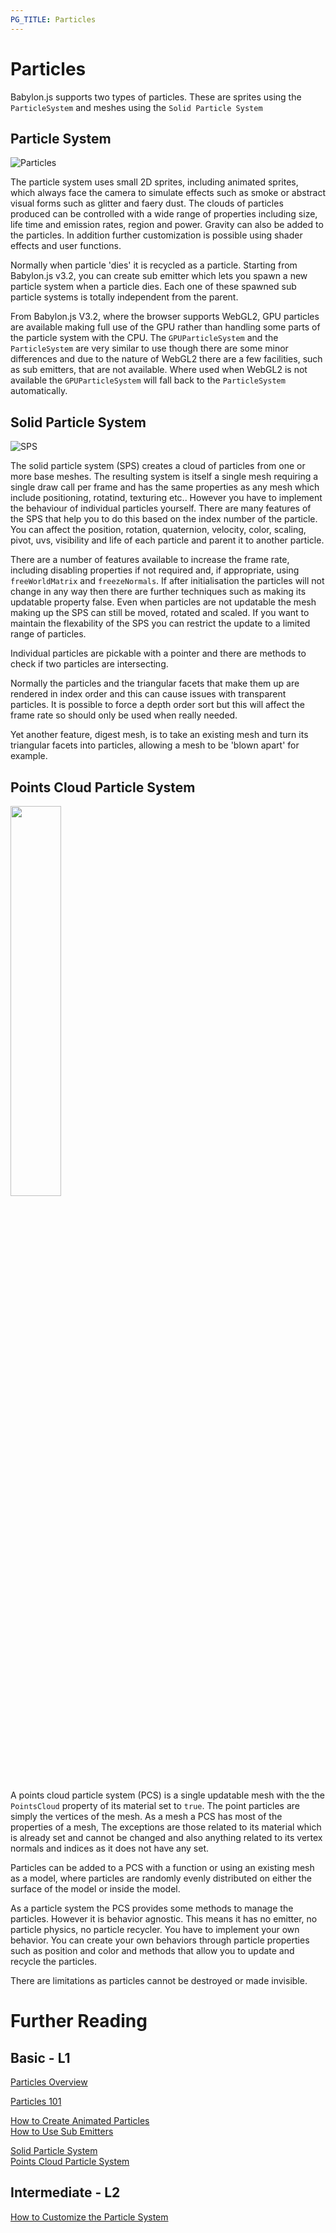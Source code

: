 ```yaml
---
PG_TITLE: Particles
---
```


# Particles

Babylon.js supports two types of particles. These are sprites using the `ParticleSystem` and meshes using the `Solid Particle System`

## Particle System

![Particles](/img/features/particle0.png)

The particle system uses small 2D sprites, including animated sprites, which always face the camera to simulate effects such as smoke or abstract visual forms such as glitter and faery dust. The clouds of particles produced can be controlled with a wide range of properties including size, life time and emission rates, region and power. Gravity can also be added to the particles. In addition further customization is possible using shader effects and user functions.

Normally when particle 'dies' it is recycled as a particle. Starting from Babylon.js v3.2, you can create sub emitter which lets you spawn a new particle system when a particle dies. Each one of these spawned sub particle systems is totally independent from the parent.

From Babylon.js V3.2, where the browser supports WebGL2, GPU particles are available making full use of the GPU rather than handling some parts of the particle system with the CPU. The `GPUParticleSystem` and the `ParticleSystem` are very similar to use though there are some minor differences and due to the nature of WebGL2 there are a few facilities, such as sub emitters, that are not available. Where used when WebGL2 is not available the `GPUParticleSystem` will fall back to the `ParticleSystem` automatically.

## Solid Particle System

![SPS](/img/features/particle1.png)

The solid particle system (SPS) creates a cloud of particles from one or more base meshes. The resulting system is itself a single mesh requiring a single draw call per frame and has the same properties as any mesh which include positioning, rotatind, texturing etc.. However you have to implement the behaviour of individual particles yourself. There are many features of the SPS that help you to do this based on the index number of the particle. You can affect the position, rotation, quaternion, velocity, color, scaling, pivot, uvs, visibility and life of each particle and parent it to another particle.

There are a number of features available to increase the frame rate, including disabling properties if not required and, if appropriate, using `freeWorldMatrix` and `freezeNormals`. If after initialisation the particles will not change in any way then there are further techniques such as making its updatable property false. Even when particles are not updatable the mesh making up the SPS can still be moved, rotated and scaled. If you want to maintain the flexability of the SPS you can restrict the update to a limited range of particles.

Individual particles are pickable with a pointer and there are methods to check if two particles are intersecting.

Normally the particles and the triangular facets that make them up are rendered in index order and this can cause issues with transparent particles. It is possible to force a depth order sort but this will affect the frame rate so should only be used when really needed.

Yet another feature, digest mesh, is to take an existing mesh and turn its triangular facets into particles, allowing a mesh to be 'blown apart' for example.

## Points Cloud Particle System

<img src = "/img/how_to/particles/points4.jpg" width = "40%">

A points cloud particle system (PCS)  is a single updatable mesh with the the `PointsCloud` property of its material set to `true`. The point particles are simply the vertices of the mesh. As a mesh a PCS has most of the properties of a mesh, The exceptions are those related to its material which is already set and cannot be changed and also anything related to its vertex normals and indices as it does not have any set.  

Particles can be added to a PCS with a function or using an existing mesh as a model, where particles are randomly evenly distributed on either the surface of the model or inside the model.

As a particle system the PCS provides some methods to manage the particles. However it is behavior agnostic. This means it has no emitter, no particle physics, no particle recycler. You have to implement your own behavior. You can create your own behaviors through particle properties such as position and color and methods that allow you to update and recycle the particles. 

There are limitations as particles cannot be destroyed or made invisible.

# Further Reading

## Basic - L1

[Particles Overview](/features/Particles)  

[Particles 101](/babylon101/particles)

[How to Create Animated Particles](/how_to/Animate)  
[How to Use Sub Emitters](/how_to/Sub_Emitters)

[Solid Particle System](/How_To/Solid_Particles)  
[Points Cloud Particle System](/How_To/point_Cloud_Particles)

## Intermediate - L2
[How to Customize the Particle System](/how_to/Customise)

